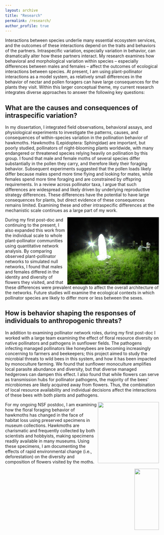 ```yaml
---
layout: archive
title: "Research"
permalink: /research/
author_profile: true
---
```


Interactions between species underlie many essential ecosystem services, and the outcomes of these interactions depend on the traits and behaviors of the partners. Intraspecific variation, especially variation in behavior, can dramatically alter how these partners interact. My research examines how behavioral and morphological variation within species – especially differences between males and females – affect the outcomes of ecological interactions between species. At present, I am using plant-pollinator interactions as a model system, as relatively small differences in the behavior of nectar and pollen foragers can have large consequences for the plants they visit.
Within this larger conceptual theme, my current research integrates diverse approaches to answer the following key questions: 

## What are the causes and consequences of intraspecific variation? ##

In my dissertation, I integrated field observations, behavioral assays, and physiological experiments to investigate the patterns, causes, and consequences of within-species variation in the pollination behavior of hawkmoths. Hawkmoths (Lepidoptera: Sphingidae) are important, but poorly studied, pollinators of night-blooming plants worldwide, with many endangered or threatened species relying heavily on pollination by this group. 
I found that male and female moths of several species differ substantially in the pollen they carry, and therefore likely their foraging behavior.  Subsequent experiments suggested that the pollen loads likely differ because males spend more time flying and looking for mates, while females spend more time foraging and are constrained by offspring requirements. In a review across pollinator taxa, I argue that such differences are widespread and likely driven by underlying reproductive strategy differences. These differences have the potential to have large consequences for plants, but direct evidence of these consequences remains limited. Examining these and other intraspecific differences at the mechanistic scale continues as a large part of my work.

<img src="/assets/images/dark_blacklighting.jpg" align="right" width="300" height="220">


During my first post-doc and continuing to the present, I also expanded this work from the individual scale to whole plant-pollinator communities using quantitative network analysis. By comparing observed plant-pollinator networks to simulated null networks, I found that males and females differed in the identity and diversity of flowers they visited, and that these differences were prevalent enough to affect the overall architecture of the networks. Future studies will examine the ecological contexts in which pollinator species are likely to differ more or less between the sexes. 

## How is behavior shaping the responses of individuals to anthropogenic threats? ##

In addition to examining pollinator network roles, during my first post-doc I worked with a large team examining the effect of floral resource diversity on native pollinators and pathogens in sunflower fields. The pathogens infecting managed pollinators like honeybees are becoming increasingly concerning to farmers and beekeepers; this project aimed to study the microbial threats to wild bees in this system, and how it has been impacted by monoculture farming. We found that sunflower monoculture amplifies local parasite abundance and diversity, but that diverse managed hedgerows can dampen this effect. I also found that while flowers can serve as transmission hubs for pollinator pathogens, the majority of the bees’ microbiomes are likely acquired away from flowers. Thus, the combination of local resource availability and individual decisions affect the interactions of these bees with both plants and pathogens. 

<img src="/assets/images/IMG_20190722_105136743.jpg" align="right" width="200" height="200">

For my ongoing NSF postdoc, I am examining how the floral foraging behavior of hawkmoths has changed in the face of habitat loss using preserved specimens in museum collections. Hawkmoths are charismatic and frequently collected by both scientists and hobbyists, making specimens readily available in many museums. Using these specimens, I am documenting the effects of rapid environmental change (i.e., deforestation) on the diversity and composition of flowers visited by the moths. 

<img src="/assets/images/IMG_20210913_091913270.jpg" align="right" width="80" height="200">
